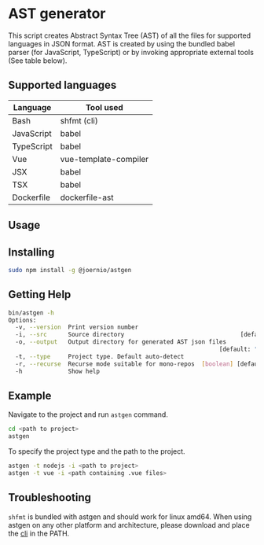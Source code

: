 # AST generator

This script creates Abstract Syntax Tree (AST) of all the files for supported languages in JSON format. AST is created by using the bundled babel parser (for JavaScript, TypeScript) or by invoking appropriate external tools (See table below).

## Supported languages

| Language   | Tool used             |
| ---------- | --------------------- |
| Bash       | shfmt (cli)           |
| JavaScript | babel                 |
| TypeScript | babel                 |
| Vue        | vue-template-compiler |
| JSX        | babel                 |
| TSX        | babel                 |
| Dockerfile | dockerfile-ast        |

## Usage

## Installing

```bash
sudo npm install -g @joernio/astgen
```

## Getting Help

```bash
bin/astgen -h
Options:
  -v, --version  Print version number                                  [boolean]
  -i, --src      Source directory                                 [default: "."]
  -o, --output   Output directory for generated AST json files
                                                            [default: "ast_out"]
  -t, --type     Project type. Default auto-detect
  -r, --recurse  Recurse mode suitable for mono-repos  [boolean] [default: true]
  -h             Show help                                             [boolean]
```

## Example

Navigate to the project and run `astgen` command.

```bash
cd <path to project>
astgen
```

To specify the project type and the path to the project.

```bash
astgen -t nodejs -i <path to project>
astgen -t vue -i <path containing .vue files>
```

## Troubleshooting

`shfmt` is bundled with astgen and should work for linux amd64. When using astgen on any other platform and architecture, please download and place the [cli](https://github.com/mvdan/sh/releases) in the PATH.
